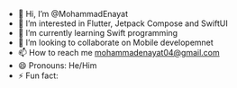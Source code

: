 - 👋 Hi, I’m @MohammadEnayat
- 👀 I’m interested in Flutter, Jetpack Compose and SwiftUI
- 🌱 I’m currently learning Swift programming
- 💞️ I’m looking to collaborate on Mobile developemnet
- 📫 How to reach me mohammadenayat04@gmail.com
- 😄 Pronouns: He/Him
- ⚡ Fun fact: 

<!---
MohammadEnayat/MohammadEnayat is a ✨ special ✨ repository because its `README.md` (this file) appears on your GitHub profile.
You can click the Preview link to take a look at your changes.
--->
